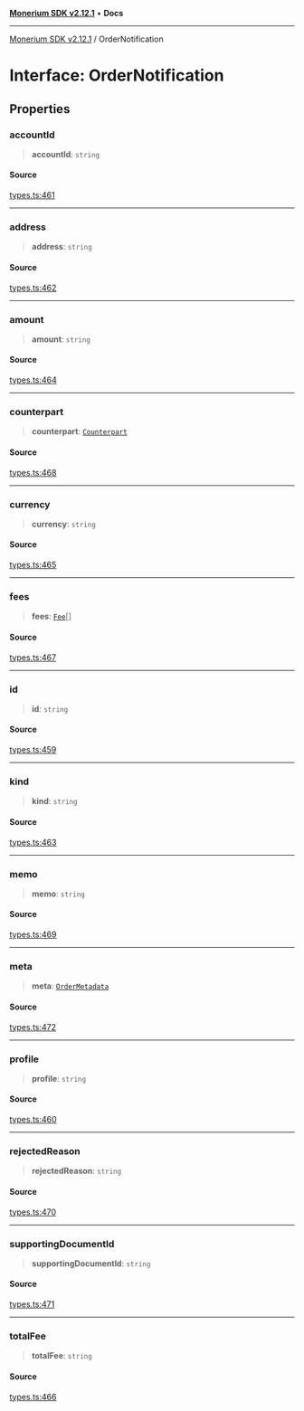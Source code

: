 [**Monerium SDK v2.12.1**](../README.md) • **Docs**

---

[Monerium SDK v2.12.1](../README.md) / OrderNotification

# Interface: OrderNotification

## Properties

### accountId

> **accountId**: `string`

#### Source

[types.ts:461](https://github.com/monerium/js-monorepo/blob/26e2ea0861cb901d7ae432326a3f8b4932fe0d47/packages/sdk/src/types.ts#L461)

---

### address

> **address**: `string`

#### Source

[types.ts:462](https://github.com/monerium/js-monorepo/blob/26e2ea0861cb901d7ae432326a3f8b4932fe0d47/packages/sdk/src/types.ts#L462)

---

### amount

> **amount**: `string`

#### Source

[types.ts:464](https://github.com/monerium/js-monorepo/blob/26e2ea0861cb901d7ae432326a3f8b4932fe0d47/packages/sdk/src/types.ts#L464)

---

### counterpart

> **counterpart**: [`Counterpart`](Counterpart.md)

#### Source

[types.ts:468](https://github.com/monerium/js-monorepo/blob/26e2ea0861cb901d7ae432326a3f8b4932fe0d47/packages/sdk/src/types.ts#L468)

---

### currency

> **currency**: `string`

#### Source

[types.ts:465](https://github.com/monerium/js-monorepo/blob/26e2ea0861cb901d7ae432326a3f8b4932fe0d47/packages/sdk/src/types.ts#L465)

---

### fees

> **fees**: [`Fee`](Fee.md)[]

#### Source

[types.ts:467](https://github.com/monerium/js-monorepo/blob/26e2ea0861cb901d7ae432326a3f8b4932fe0d47/packages/sdk/src/types.ts#L467)

---

### id

> **id**: `string`

#### Source

[types.ts:459](https://github.com/monerium/js-monorepo/blob/26e2ea0861cb901d7ae432326a3f8b4932fe0d47/packages/sdk/src/types.ts#L459)

---

### kind

> **kind**: `string`

#### Source

[types.ts:463](https://github.com/monerium/js-monorepo/blob/26e2ea0861cb901d7ae432326a3f8b4932fe0d47/packages/sdk/src/types.ts#L463)

---

### memo

> **memo**: `string`

#### Source

[types.ts:469](https://github.com/monerium/js-monorepo/blob/26e2ea0861cb901d7ae432326a3f8b4932fe0d47/packages/sdk/src/types.ts#L469)

---

### meta

> **meta**: [`OrderMetadata`](OrderMetadata.md)

#### Source

[types.ts:472](https://github.com/monerium/js-monorepo/blob/26e2ea0861cb901d7ae432326a3f8b4932fe0d47/packages/sdk/src/types.ts#L472)

---

### profile

> **profile**: `string`

#### Source

[types.ts:460](https://github.com/monerium/js-monorepo/blob/26e2ea0861cb901d7ae432326a3f8b4932fe0d47/packages/sdk/src/types.ts#L460)

---

### rejectedReason

> **rejectedReason**: `string`

#### Source

[types.ts:470](https://github.com/monerium/js-monorepo/blob/26e2ea0861cb901d7ae432326a3f8b4932fe0d47/packages/sdk/src/types.ts#L470)

---

### supportingDocumentId

> **supportingDocumentId**: `string`

#### Source

[types.ts:471](https://github.com/monerium/js-monorepo/blob/26e2ea0861cb901d7ae432326a3f8b4932fe0d47/packages/sdk/src/types.ts#L471)

---

### totalFee

> **totalFee**: `string`

#### Source

[types.ts:466](https://github.com/monerium/js-monorepo/blob/26e2ea0861cb901d7ae432326a3f8b4932fe0d47/packages/sdk/src/types.ts#L466)
